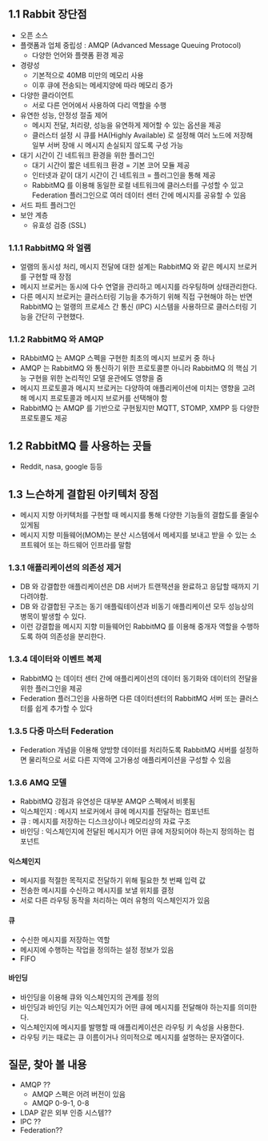 ## 1.1 Rabbit 장단점
- 오픈 소스
- 플랫폼과 업체 중립성 : AMQP (Advanced Message Queuing Protocol)
    - 다양한 언어와 플랫폼 환경 제공
- 경량성
    - 기본적으로 40MB 미만의 메모리 사용
    - 이후 큐에 전송되는 메세지양에 따라 메모리 증가
- 다양한 클라이언트
    - 서로 다른 언어에서 사용하여 다리 역할을 수행
- 유연한 성능, 안정성 절출 제어
    - 메시지 전달, 처리량, 성능을 유연하게 제어할 수 있는 옵션을 제공
    - 클러스터 설정 시 큐를 HA(Highly Available) 로 설정해 여러 노드에 저장해 일부 서버 장애 시 메시지 손실되지 않도록 구성 가능
- 대기 시간이 긴 네트워크 환경을 위한 플러그인
    - 대기 시간이 짧은 네트워크 환경 = 기본 코어 모듈 제공
    - 인터넷과 같이 대기 시간이 긴 네트워크 = 플러그인을 통해 제공
    - RabbitMQ 를 이용해 동일한 로컬 네트워크에 클러스터를 구성할 수 있고 Federation 플러그인으로 여러 데이터 센터 간에 메시지를 공유할 수 있음
- 서드 파트 플러그인
- 보안 계층
    - 유효성 검증 (SSL)

### 1.1.1 RabbitMQ 와 얼램
- 얼램의 동시성 처리, 메시지 전달에 대한 설계는 RabbitMQ 와 같은 메시지 브로커를 구현할 때 장점
- 메시지 브로커는 동시에 다수 연열을 관리하고 메시지를 라우팅하며 상태관리한다.
- 다른 메시지 브로커는 클러스터링 기능을 추가하기 위해 직접 구현해야 하는 반면 RabbitMQ 는 얼랭의 프로세스 간 통신 (IPC) 시스템을 사용하므로 클러스터링 기능을 간단히 구현했다.

### 1.1.2 RabbitMQ 와 AMQP
- RAbbitMQ 는 AMQP 스펙을 구현한 최초의 메시지 브로커 중 하나
- AMQP 는 RabbitMQ 와 통신하기 위한 프로토콜뿐 아니라 RabbitMQ 의 핵심 기능 구현을 위한 논리적인 모델 윤관에도 영향을 줌
- 메시지 프로토콜과 메시지 브로커는 다양하여 애플리케이션에 미치는 영향을 고려해 메시지 프로토콜과 메시지 브로커를 선택해야 함
- RabbitMQ 는 AMQP 를 기반으로 구현됬지만 MQTT, STOMP, XMPP 등 다양한 프로토콜도 제공

## 1.2 RabbitMQ 를 사용하는 곳들
- Reddit, nasa, google 등등

## 1.3 느슨하게 결합된 아키텍처 장점
- 메시지 지향 아키텍처를 구현할 때 메시지를 통해 다양한 기능들의 결합도를 줄일수 있게됨
- 메시지 지향 미들웨어(MOM)는 분산 시스템에서 메세지를 보내고 받을 수 있는 소프트웨어 또는 하드웨어 인프라를 말함

### 1.3.1 애플리케이션의 의존성 제거
- DB 와 강결합한 애플리케이션은 DB 서버가 트랜잭션을 완료하고 응답할 때까지 기다려야함.
- DB 와 강결합된 구조는 동기 애플맄테이션과 비동기 애플리케이션 모두 성능상의 병목이 발생할 수 있다.
- 이런 강결합을 메시지 지향 미들웨어인 RabbitMQ 를 이용해 중개자 역할을 수행하도록 하여 의존성을 분리한다.

### 1.3.4 데이터와 이벤트 복제
- RabbitMQ 는 데이터 센터 간에 애플리케이션의 데이터 동기화와 데이터의 전달을 위한 플러그인을 제공
- Federation 플러그인을 사용하면 다른 데이터센터의 RabbitMQ 서버 또는 클러스터를 쉽게 추가할 수 있다 

### 1.3.5 다중 마스터 Federation
- Federation 개념을 이용해 양방향 데이터를 처리하도록 RabbitMQ 서버를 설정하면 물리적으로 서로 다른 지역에 고가용성 애플리케이션을 구성할 수 있음

### 1.3.6 AMQ 모델
- RabbitMQ 강점과 유연성은 대부분 AMQP 스펙에서 비롯됨
- 익스체인지 : 메시지 브로커에서 큐에 메시지를 전달하는 컴포넌트
- 큐 : 메시지를 저장하는 디스크상이나 메모리상의 자료 구조
- 바인딩 : 익스체인지에 전달된 메시지가 어떤 큐에 저장되어야 하는지 정의하는 컴포넌트

#### 익스체인지
- 메시지를 적절한 목적지로 전달하기 위해 필요한 첫 번째 입력 값
- 전송한 메시지를 수신하고 메시지를 보낼 위치를 결정
- 서로 다른 라우팅 동작을 처리하는 여러 유형의 익스체인지가 있음

#### 큐
- 수신한 메시지를 저장하는 역할
- 메시지에 수행하는 작업을 정의하는 설정 정보가 있음
- FIFO

#### 바인딩
- 바인딩을 이용해 큐와 익스체인지의 관계를 정의
- 바인딩과 바인딩 키는 익스체인지가 어떤 큐에 메시지를 전달해야 하는지를 의미한다.
- 익스체인지에 메시지를 발행할 때 애플리케이션은 라우팅 키 속성을 사용한다.
- 라우팅 키는 때로는 큐 이름이거나 의미적으로 메시지를 설명하는 문자열이다.




## 질문, 찾아 볼 내용
- AMQP ??
    - AMQP 스펙은 어려 버전이 있음
    - AMQP 0-9-1, 0-8
- LDAP 같은 외부 인증 시스템?? 
- IPC ??
- Federation??



